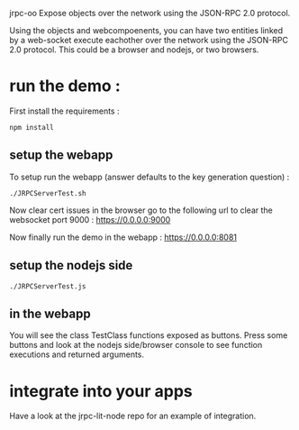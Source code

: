 jrpc-oo Expose objects over the network using the JSON-RPC 2.0 protocol.

Using the objects and webcompoenents, you can have two entities linked by a web-socket execute eachother over the network using the JSON-RPC 2.0 protocol. This could be a browser and nodejs, or two browsers.

# run the demo :

First install the requirements :
```
npm install
```

## setup the webapp

To setup run the webapp (answer defaults to the key generation question) :
```
./JRPCServerTest.sh
```
Now clear cert issues in the browser go to the following url to clear the websocket port 9000 : https://0.0.0.0:9000

Now finally run the demo in the webapp : https://0.0.0.0:8081

## setup the nodejs side

```
./JRPCServerTest.js
```

## in the webapp

You will see the class TestClass functions exposed as buttons. Press some buttons and look at the nodejs side/browser console to see function executions and returned arguments.

# integrate into your apps

Have a look at the jrpc-lit-node repo for an example of integration.

